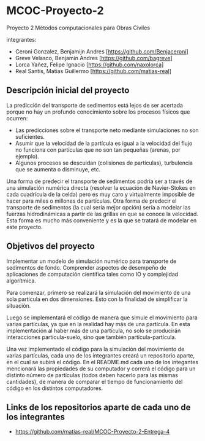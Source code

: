 # MCOC-Proyecto-2
Proyecto 2 Métodos computacionales para Obras Civiles

integrantes:
- Ceroni Gonzalez, Benjamijn Andres [https://github.com/Benjaceroni]
- Greve Velasco, Benjamin Andres [https://github.com/bagreve]
- Lorca Yañez, Felipe Ignacio [https://github.com/naxolorca]
- Real Santis, Matias Guillermo [https://github.com/matias-real]

## Descripción inicial del proyecto
La predicción del transporte de sedimentos está lejos de ser acertada porque no hay un profundo conocimiento sobre los procesos físicos que ocurren:
- Las predicciones sobre el transporte neto mediante simulaciones no son suficientes.
- Asumir que la velocidad de la partícula es igual a la velocidad del flujo no funciona con partículas que no son tan pequeñas (arenas, por ejemplo).
- Algunos procesos se descuidan (colisiones de partículas), turbulencia que se aumenta o disminuye, etc.

Una forma de predecir el transporte de sedimentos podría ser a través de una simulación numérica directa (resolver la ecuación de Navier-Stokes en cada cuadrícula de la celda) pero es muy caro y virtualmente imposible de hacer para miles o millones de partículas. Otra forma de predecir el transporte de sedimentos (la cual sería mejor opción) sería a modelar las fuerzas hidrodinámicas a partir de las grillas en que se conoce la velocidad. Esta forma es mucho más conveniente y es la que se tratará de modelar en este proyecto.

## Objetivos del proyecto
Implementar un modelo de simulación numérico para transporte de sedimentos de fondo. Comprender aspectos de desempeño de aplicaciones de computación científica tales como IO y complejidad algorítmica.

Para comenzar, primero se realizará la simulación del movimiento de una sola partícula en dos dimensiones. Esto con la finalidad de simplificar la situación.

Luego se implementará el código de manera que simule el movimiento para varias partículas, ya que en la realidad hay más de una partícula. En esta implementación al haber más de una partícula, no solo se producirán interacciones partícula-suelo, sino que también partícula-partícula. 

Una vez implementado el código para la simulación del movimiento de varias partículas, cada uno de los integrantes creará un repositorio aparte, en el cual se subirá el código. En el README.md cada uno de los integantes mencionará las propiedades de su computador y correrá el código para un distinto número de partículas (todos deben hacerlo para las mismas cantidades), de manera de comparar el tiempo de funcionamiento del código en los distintos computadores.

## Links de los repositorios aparte de cada uno de los integrantes
- https://github.com/matias-real/MCOC-Proyecto-2-Entrega-4
